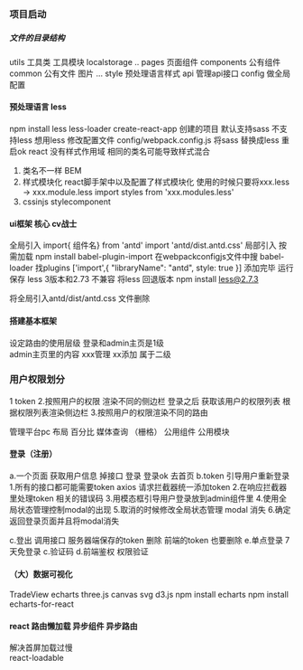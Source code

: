 ###  项目启动
##### 文件的目录结构
utils 工具类 工具模块  localstorage ..
pages 页面组件
components 公有组件
common 公有文件 图片 ...
style  预处理语言样式
api   管理api接口
config 做全局配置

####  预处理语言 less 
npm install less less-loader
create-react-app 创建的项目 默认支持sass 不支持less 想用less 修改配置文件
config/webpack.config.js  将sass 替换成less
重启ok
react 没有样式作用域 相同的类名可能导致样式混合
1. 类名不一样  BEM
2. 样式模块化 
    react脚手架中以及配置了样式模块化 使用的时候只要将xxx.less -> xxx.module.less
    import styles from 'xxx.modules.less'
    <div className={styles.className}>
3. cssinjs  stylecomponent

#### ui框架  核心 cv战士
全局引入
import{ 组件名} from 'antd'
import 'antd/dist.antd.css'
局部引入 按需加载
npm install babel-plugin-import 
在webpackconfigjs文件中搜 babel-loader  找plugins
['import',{ "libraryName": "antd", style: true }]
添加完毕 运行保存 less 3版本和2.73 不兼容
将less 回退版本 npm install  less@2.7.3

将全局引入antd/dist/antd.css 文件删除

#### 搭建基本框架
设定路由的使用层级
登录和admin主页是1级  
admin主页里的内容 xxx管理 xx添加  属于二级

###  用户权限划分
1 token
2.按照用户的权限 渲染不同的侧边栏
  登录之后 获取该用户的权限列表 根据权限列表渲染侧边栏
3.按照用户的权限渲染不同的路由

管理平台pc
布局 百分比  媒体查询  （栅格） 
公用组件
公用模块

#### 登录（注册）
a.一个页面 获取用户信息 掉接口 登录 登录ok 去首页
b.token 
   引导用户重新登录
  1.所有的接口都可能需要token axios 请求拦截器统一添加token
  2.在响应拦截器里处理token 相关的错误码
  3.用模态框引导用户登录放到admin组件里
  4.使用全局状态管理控制modal的出现
  5.取消的时候修改全局状态管理 modal 消失
  6.确定 返回登录页面并且将modal消失

c.登出  调用接口 服务器端保存的token 删除 前端的token 也要删除
e.单点登录  7天免登录
c.验证码
d.前端鉴权  权限验证

#### （大）数据可视化
TradeView 
echarts
three.js
canvas 
svg
d3.js
npm install  echarts 
npm install  echarts-for-react

#### react 路由懒加载  异步组件 异步路由
解决首屏加载过慢    
react-loadable 